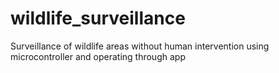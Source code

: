 # wildlife_surveillance
 Surveillance of wildlife areas without human intervention using microcontroller and operating through app
